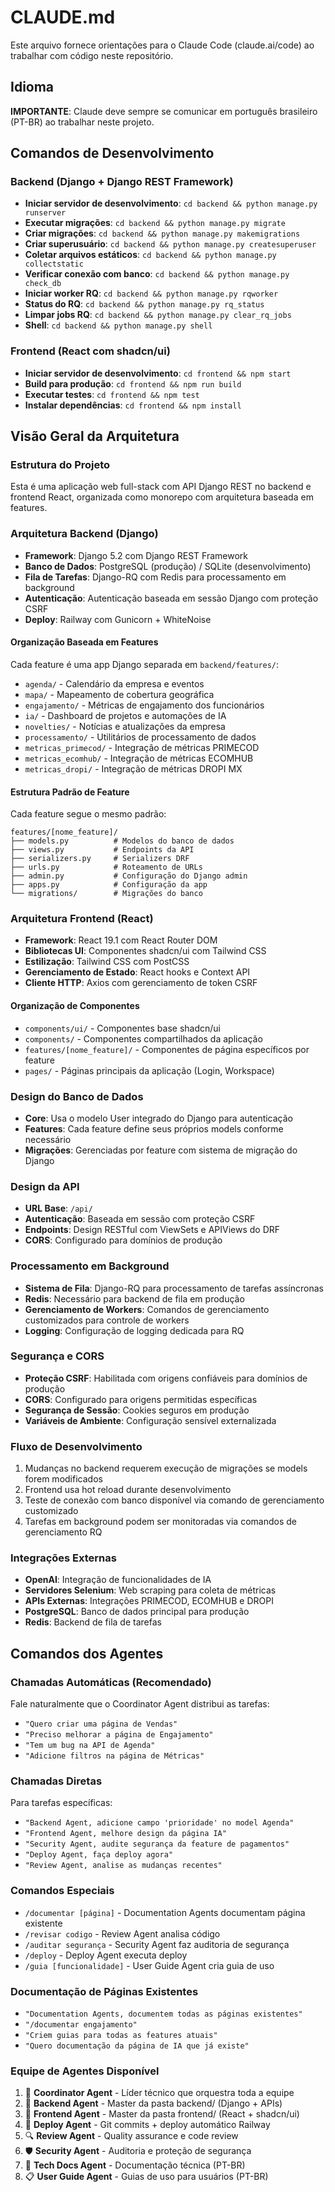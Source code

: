 # CLAUDE.md

Este arquivo fornece orientações para o Claude Code (claude.ai/code) ao trabalhar com código neste repositório.

## Idioma
**IMPORTANTE**: Claude deve sempre se comunicar em português brasileiro (PT-BR) ao trabalhar neste projeto.

## Comandos de Desenvolvimento

### Backend (Django + Django REST Framework)
- **Iniciar servidor de desenvolvimento**: `cd backend && python manage.py runserver`
- **Executar migrações**: `cd backend && python manage.py migrate`
- **Criar migrações**: `cd backend && python manage.py makemigrations`
- **Criar superusuário**: `cd backend && python manage.py createsuperuser`
- **Coletar arquivos estáticos**: `cd backend && python manage.py collectstatic`
- **Verificar conexão com banco**: `cd backend && python manage.py check_db`
- **Iniciar worker RQ**: `cd backend && python manage.py rqworker`
- **Status do RQ**: `cd backend && python manage.py rq_status`
- **Limpar jobs RQ**: `cd backend && python manage.py clear_rq_jobs`
- **Shell**: `cd backend && python manage.py shell`

### Frontend (React com shadcn/ui)
- **Iniciar servidor de desenvolvimento**: `cd frontend && npm start`
- **Build para produção**: `cd frontend && npm run build`
- **Executar testes**: `cd frontend && npm test`
- **Instalar dependências**: `cd frontend && npm install`

## Visão Geral da Arquitetura

### Estrutura do Projeto
Esta é uma aplicação web full-stack com API Django REST no backend e frontend React, organizada como monorepo com arquitetura baseada em features.

### Arquitetura Backend (Django)
- **Framework**: Django 5.2 com Django REST Framework
- **Banco de Dados**: PostgreSQL (produção) / SQLite (desenvolvimento)
- **Fila de Tarefas**: Django-RQ com Redis para processamento em background
- **Autenticação**: Autenticação baseada em sessão Django com proteção CSRF
- **Deploy**: Railway com Gunicorn + WhiteNoise

#### Organização Baseada em Features
Cada feature é uma app Django separada em `backend/features/`:
- `agenda/` - Calendário da empresa e eventos
- `mapa/` - Mapeamento de cobertura geográfica
- `engajamento/` - Métricas de engajamento dos funcionários
- `ia/` - Dashboard de projetos e automações de IA
- `novelties/` - Notícias e atualizações da empresa
- `processamento/` - Utilitários de processamento de dados
- `metricas_primecod/` - Integração de métricas PRIMECOD
- `metricas_ecomhub/` - Integração de métricas ECOMHUB  
- `metricas_dropi/` - Integração de métricas DROPI MX

#### Estrutura Padrão de Feature
Cada feature segue o mesmo padrão:
```
features/[nome_feature]/
├── models.py          # Modelos do banco de dados
├── views.py           # Endpoints da API
├── serializers.py     # Serializers DRF
├── urls.py            # Roteamento de URLs
├── admin.py           # Configuração do Django admin
├── apps.py            # Configuração da app
└── migrations/        # Migrações do banco
```

### Arquitetura Frontend (React)
- **Framework**: React 19.1 com React Router DOM
- **Bibliotecas UI**: Componentes shadcn/ui com Tailwind CSS
- **Estilização**: Tailwind CSS com PostCSS
- **Gerenciamento de Estado**: React hooks e Context API
- **Cliente HTTP**: Axios com gerenciamento de token CSRF

#### Organização de Componentes
- `components/ui/` - Componentes base shadcn/ui
- `components/` - Componentes compartilhados da aplicação
- `features/[nome_feature]/` - Componentes de página específicos por feature
- `pages/` - Páginas principais da aplicação (Login, Workspace)

### Design do Banco de Dados
- **Core**: Usa o modelo User integrado do Django para autenticação
- **Features**: Cada feature define seus próprios models conforme necessário
- **Migrações**: Gerenciadas por feature com sistema de migração do Django

### Design da API
- **URL Base**: `/api/`
- **Autenticação**: Baseada em sessão com proteção CSRF
- **Endpoints**: Design RESTful com ViewSets e APIViews do DRF
- **CORS**: Configurado para domínios de produção

### Processamento em Background
- **Sistema de Fila**: Django-RQ para processamento de tarefas assíncronas
- **Redis**: Necessário para backend de fila em produção
- **Gerenciamento de Workers**: Comandos de gerenciamento customizados para controle de workers
- **Logging**: Configuração de logging dedicada para RQ

### Segurança e CORS
- **Proteção CSRF**: Habilitada com origens confiáveis para domínios de produção
- **CORS**: Configurado para origens permitidas específicas
- **Segurança de Sessão**: Cookies seguros em produção
- **Variáveis de Ambiente**: Configuração sensível externalizada

### Fluxo de Desenvolvimento
1. Mudanças no backend requerem execução de migrações se models forem modificados
2. Frontend usa hot reload durante desenvolvimento
3. Teste de conexão com banco disponível via comando de gerenciamento customizado
4. Tarefas em background podem ser monitoradas via comandos de gerenciamento RQ

### Integrações Externas
- **OpenAI**: Integração de funcionalidades de IA
- **Servidores Selenium**: Web scraping para coleta de métricas
- **APIs Externas**: Integrações PRIMECOD, ECOMHUB e DROPI
- **PostgreSQL**: Banco de dados principal para produção
- **Redis**: Backend de fila de tarefas

## Comandos dos Agentes

### Chamadas Automáticas (Recomendado)
Fale naturalmente que o Coordinator Agent distribui as tarefas:
- `"Quero criar uma página de Vendas"`
- `"Preciso melhorar a página de Engajamento"`
- `"Tem um bug na API de Agenda"`
- `"Adicione filtros na página de Métricas"`

### Chamadas Diretas
Para tarefas específicas:
- `"Backend Agent, adicione campo 'prioridade' no model Agenda"`
- `"Frontend Agent, melhore design da página IA"`
- `"Security Agent, audite segurança da feature de pagamentos"`
- `"Deploy Agent, faça deploy agora"`
- `"Review Agent, analise as mudanças recentes"`

### Comandos Especiais
- `/documentar [página]` - Documentation Agents documentam página existente
- `/revisar codigo` - Review Agent analisa código
- `/auditar segurança` - Security Agent faz auditoria de segurança
- `/deploy` - Deploy Agent executa deploy
- `/guia [funcionalidade]` - User Guide Agent cria guia de uso

### Documentação de Páginas Existentes
- `"Documentation Agents, documentem todas as páginas existentes"`
- `"/documentar engajamento"`
- `"Criem guias para todas as features atuais"`
- `"Quero documentação da página de IA que já existe"`

### Equipe de Agentes Disponível
1. 🎯 **Coordinator Agent** - Líder técnico que orquestra toda a equipe
2. 🔧 **Backend Agent** - Master da pasta backend/ (Django + APIs)
3. 🎨 **Frontend Agent** - Master da pasta frontend/ (React + shadcn/ui)
4. 🚀 **Deploy Agent** - Git commits + deploy automático Railway
5. 🔍 **Review Agent** - Quality assurance e code review
6. 🛡️ **Security Agent** - Auditoria e proteção de segurança
7. 📖 **Tech Docs Agent** - Documentação técnica (PT-BR)
8. 📋 **User Guide Agent** - Guias de uso para usuários (PT-BR)
